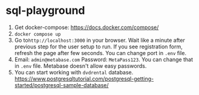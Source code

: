 # sql-playground

1. Get docker-compose: https://docs.docker.com/compose/
2. `docker compose up`
3. Go to`http://localhost:3000` in your browser.
    Wait like a minute after previous step for the user setup to run. If you see registration form, refresh the page after few seconds.
    You can change port in `.env` file.
4. Email: `admin@metabase.com` Password: `MetaPass123`.
    You can change that in `.env` file.
    Metabase doesn't allow easy passwords.
5. You can start working with `dvdrental` database.
    https://www.postgresqltutorial.com/postgresql-getting-started/postgresql-sample-database/